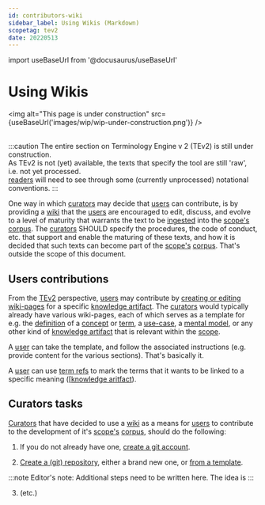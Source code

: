 ```yaml
---
id: contributors-wiki
sidebar_label: Using Wikis (Markdown)
scopetag: tev2
date: 20220513
---
```


import useBaseUrl from '@docusaurus/useBaseUrl'

# Using Wikis

<img
  alt="This page is under construction"
  src={useBaseUrl('images/wip/wip-under-construction.png')}
/><br/><br/>

:::caution
The entire section on Terminology Engine v 2 (TEv2) is still under construction.<br/>
As TEv2 is not (yet) available, the texts that specify the tool are still 'raw', i.e. not yet processed.<br/>[readers](@) will need to see through some (currently unprocessed) notational conventions.
:::

One way in which [curators](@) may decide that [users](@) can contribute, is by providing a [wiki](https://en.wikipedia.org/wiki/Wiki) that the [users](@) are encouraged to edit, discuss, and evolve to a level of maturity that warrants the text to be [ingested](@) into the [scope's](@) [corpus](@). The [curators](@) SHOULD specify the procedures, the code of conduct, etc. that support and enable the maturing of these texts, and how it is decided that such texts can become part of the [scope's](@) [corpus](@). That's outside the scope of this document.

## Users contributions

From the [TEv2](@) perspective, [users](@) may contribute by [creating or editing wiki-pages](https://docs.github.com/en/communities/documenting-your-project-with-wikis/adding-or-editing-wiki-pages) for a specific [knowledge artifact](@). The [curators](@) would typically already have various wiki-pages, each of which serves as a template for e.g. the [definition](@) of a [concept](@) or [term](@), a [use-case](@), a [mental model](@), or any other kind of [knowledge artifact](@) that is relevant within the [scope](@).

A [user](@) can take the template, and follow the associated instructions (e.g. provide content for the various sections). That's basically it.

A [user](@) can use [term refs](@) to mark the terms that it wants to be linked to a specific meaning ([[knowledge aritfact](@)).

## Curators tasks

[Curators](@) that have decided to use a [wiki](https://en.wikipedia.org/wiki/Wiki) as a means for [users](@) to contribute to the development of it's [scope's](@) [corpus](@), should do the following:

1. If you do not already have one, [create a git account](https://docs.github.com/en/get-started/signing-up-for-github/signing-up-for-a-new-github-account).

2. [Create a (git) repository](https://docs.github.com/en/get-started/quickstart/create-a-repo), either a brand new one, or [from a template](https://docs.github.com/en/repositories/creating-and-managing-repositories/creating-a-repository-from-a-template).

:::note Editor's note:
Additional steps need to be written here.
The idea is
:::

3. (etc.)